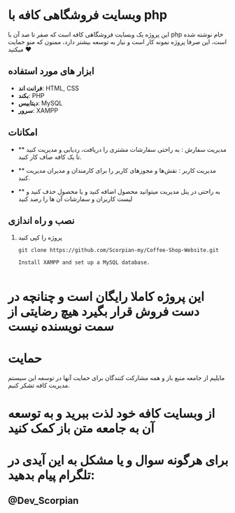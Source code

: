 # وبسایت فروشگاهی کافه با php

این پروژه یک وبسایت فروشگاهی کافه است که صفر تا صد آن با php خام نوشته شده است، این صرفا پروژه نمونه کار است و نیاز به توسعه بیشتر دارد، ممنون که منو حمایت میکنید ❤️

## ابزار های مورد استفاده

- **فرانت اند**: HTML, CSS
- **بکند**: PHP
- **دیتابیس**: MySQL
- **سرور**: XAMPP

## امکانات

- ** مدیریت سفارش : به راحتی سفارشات مشتری را دریافت، ردیابی و مدیریت کنید تا یک کافه صاف کار کنید.

- ** مدیریت کاربر : نقش‌ها و مجوزهای کاربر را برای کارمندان و مدیران مدیریت کنید.

- ** به راحتی در پنل مدیریت میتوانید محصول اضافه کنید و یا محصول حذف کنید و لیست کاربران و سفارشات آن ها را رصد کنید


## نصب و راه اندازی

1. پروژه را کپی کنید

   ```shell
   git clone https://github.com/Scorpian-my/Coffee-Shop-Website.git

   Install XAMPP and set up a MySQL database.


# این پروژه کاملا رایگان است و چنانچه در دست فروش قرار بگیرد هیچ رضایتی از سمت نویسنده نیست

# حمایت
مایلیم از جامعه منبع باز و همه مشارکت کنندگان برای حمایت آنها در توسعه این سیستم مدیریت کافه تشکر کنیم.

# از وبسایت کافه خود لذت ببرید و به توسعه آن به جامعه متن باز کمک کنید

# برای هرگونه سوال و یا مشکل به این آیدی در تلگرام پیام بدهید: 
## @Dev_Scorpian
